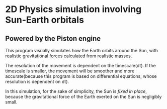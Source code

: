 # 2D Physics simulation involving Sun-Earth orbitals
## Powered by the Piston engine

This program visually simulates how the Earth orbits around the Sun, with realistic gravitational forces calculated from realistic masses.

The resolution of the movement is dependent on the timescale(dt). If the timescale is smaller, the movement will be smoother and more accurate(because this program is based on differential equations, whose resolution is dependent on dt).

In this simulation, for the sake of simplicity, the Sun is *fixed in place*, because the gravitational force of the Earth exerted on the Sun is negligibly small.